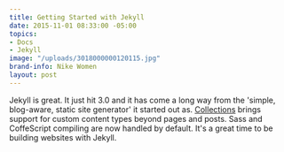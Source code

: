 ```yaml
---
title: Getting Started with Jekyll
date: 2015-11-01 08:33:00 -05:00
topics:
- Docs
- Jekyll
image: "/uploads/3018000000120115.jpg"
brand-info: Nike Women
layout: post
---
```


Jekyll is great. It just hit 3.0 and it has come a long way from the 'simple, blog-aware, static site generator' it started out as. [Collections](http://jekyllrb.com/docs/collections/) brings support for custom content types beyond pages and posts. Sass and CoffeScript compiling are now handled by default. It's a great time to be building websites with Jekyll.
